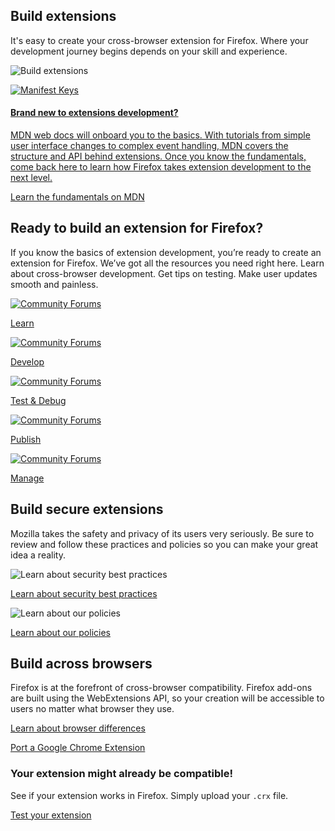 <!-- Section Intro -->
<div class="panel-intro bg-dark">
<div class="bg"></div>

<div class="grid-container grid-x grid-padding-x align-center align-middle panel-nested">
<div class="cell small-12 medium-6">

## Build extensions

It's easy to create your cross-browser extension for Firefox. Where your development journey begins depends on your skill and experience.

</div>
<div class="cell small-12 medium-6">

<img src="/assets/img/build-extensions.jpg" class="image-block-last" alt="Build extensions" title="Build extensions">

</div>
</div>

<div class="tiles-container">
<div class="grid-container grid-x grid-padding-x align-center">

<!-- Tile 1 -->
<a href="https://developer.mozilla.org/docs/Mozilla/Add-ons/WebExtensions/What_are_WebExtensions" class="cell small-12 medium-12 tile illustrated-tile tile-block-link">
<div class="block-link">


![Manifest Keys](/assets/img/MDN-Docs.svg "MDN Docs")


#### Brand new to extensions development?

MDN web docs will onboard you to the basics. With tutorials from simple user interface changes to complex event handling, MDN covers the structure and API behind extensions. Once you know the fundamentals, come back here to learn how Firefox takes extension development to the next level.

<span class="block-link-inline">Learn the fundamentals on MDN</span>

</div>
</a>
<!-- END: Tile 1 -->

</div>
</div>
</div>
<!-- END: Section Intro -->

<!-- Section -->
<div class="panel-collapse quick-links">
<div class="grid-container grid-x grid-padding-x align-space-between">
<div class="cell small-12">

## Ready to build an extension for Firefox?

If you know the basics of extension development, you’re ready to create an extension for Firefox. We’ve got all the resources you need right here. Learn about cross-browser development. Get tips on testing. Make user updates smooth and painless.

</div>


<!-- Tile -->
<a href="/extension-basics/" class="cell small-6 medium-auto tile tile-block-link">
<div class="block-link">

![Community Forums](/assets/img/icons/quick-link-learn.svg "Community Forums")

<p><span class="block-link-inline">Learn</span></p>

</div>
</a>
<!-- END: Tile -->

<!-- Tile -->
<a href="/documentation/develop/" class="cell small-6 medium-auto tile tile-block-link">
<div class="block-link">

![Community Forums](/assets/img/icons/quick-link-develop.svg "Community Forums")

<p><span class="block-link-inline">Develop</span></p>

</div>
</a>
<!-- END: Tile -->

<!-- Tile -->
<a href="/documentation/develop/debugging/" class="cell small-6 medium-auto tile tile-block-link">
<div class="block-link">

![Community Forums](/assets/img/icons/quick-link-test.svg "Community Forums")

<p><span class="block-link-inline">Test & Debug</span></p>

</div>
</a>
<!-- END: Tile -->

<!-- Tile -->
<a href="/documentation/publish/" class="cell small-6 medium-auto tile tile-block-link">
<div class="block-link">

![Community Forums](/assets/img/icons/quick-link-publish.svg "Community Forums")

<p><span class="block-link-inline">Publish</span></p>

</div>
</a>
<!-- END: Tile -->

<!-- Tile -->
<a href="/documentation/manage/" class="cell small-6 medium-auto tile tile-block-link">
<div class="block-link">

![Community Forums](/assets/img/icons/quick-link-manage.svg "Community Forums")

<p><span class="block-link-inline">Manage</span></p>

</div>
</a>
<!-- END: Tile -->

</div>
</div>

<!-- Section -->
<div class="panel-collapse">
<div class="grid-container grid-x grid-padding-x align-center">
<div class="cell small-12">

## Build secure extensions

Mozilla takes the safety and privacy of its users very seriously. Be sure to review and follow these practices and policies so you can make your great idea a reality.

</div>
</div>

<div class="grid-container grid-x grid-padding-x align-center">
<div class="cell small-12 medium-6">

<img src="/assets/img/Learn-About-Security-Best-Practices.svg" class="image-block-first" alt="Learn about security best practices" title="Learn about security best practices">

[Learn about security best practices](/documentation/develop/build-a-secure-extension/)

</div>
<div class="cell small-12 medium-6">

<img src="/assets/img/Learn-About-Our-Policies.svg" class="image-block-first" alt="Learn about our policies" title="Learn about our policies">

[Learn about our policies](/documentation/publish/add-on-policies/)

</div>
</div>
</div>

<!-- Section -->
<div class="panel-collapse">
<div class="grid-container grid-x grid-padding-x align-center">
<div class="cell small-12 medium-6">

## Build across browsers

</div>
<div class="cell small-12 medium-6">

Firefox is at the forefront of cross-browser compatibility. Firefox add-ons are built using the WebExtensions API, so your creation will be accessible to users no matter what browser they use.

[Learn about browser differences](/documentation/develop/browser-compatibility/)

[Port a Google Chrome Extension](/documentation/develop/porting-a-google-chrome-extension/)

</div>
</div>
</div>

<!-- Section CTA -->
<div class="section-cta bg-dark" style="background-image: url('/assets/img/extension-bg.svg');">
<div class="img" style="background-image: url('/assets/img/extension-v2.svg');"></div>
<div class="grid-container grid-x grid-padding-x align-middle">
<div class="cell small-12 large-4 xlarge-3 xlarge-offset-1">

### Your extension might already be compatible!

See if your extension works in Firefox. Simply upload your `.crx` file.

[Test your extension](https://www.extensiontest.com/)

</div>
</div>
</div>
<!-- END: Section CTA -->
